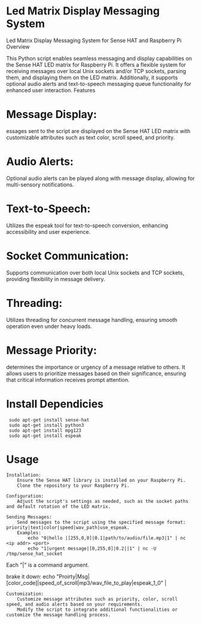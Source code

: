 # Led Matrix Display Messaging System
Led Matrix Display Messaging System for Sense HAT and Raspberry Pi
Overview

This Python script enables seamless messaging and display capabilities on the Sense HAT LED matrix for Raspberry Pi. It offers a flexible system for receiving messages over local Unix sockets and/or TCP sockets, parsing them, and displaying them on the LED matrix. Additionally, it supports optional audio alerts and text-to-speech messaging queue functionality for enhanced user interaction.
Features

# Message Display: 
essages sent to the script are displayed on the Sense HAT LED matrix with customizable attributes such as text color, scroll speed, and priority.
# Audio Alerts: 
Optional audio alerts can be played along with message display, allowing for multi-sensory notifications.
# Text-to-Speech: 
Utilizes the espeak tool for text-to-speech conversion, enhancing accessibility and user experience.
# Socket Communication: 
Supports communication over both local Unix sockets and TCP sockets, providing flexibility in message delivery.
# Threading: 
Utilizes threading for concurrent message handling, ensuring smooth operation even under heavy loads.
# Message Priority:
determines the importance or urgency of a message relative to others. It allows users to prioritize messages based on their significance, ensuring that critical information receives prompt attention.

# Install Dependicies
     sudo apt-get install sense-hat
     sudo apt-get install python3
     sudo apt-get install mpg123
     sudo apt-get install espeak


# Usage

    Installation:
        Ensure the Sense HAT library is installed on your Raspberry Pi.
        Clone the repository to your Raspberry Pi.

    Configuration:
        Adjust the script's settings as needed, such as the socket paths and default rotation of the LED matrix.

    Sending Messages:
        Send messages to the script using the specified message format: priority|text|color|speed|wav_path|use_espeak.
        Examples:
            echo "0|hello |[255,0,0]|0.1|path/to/audio/file.mp3|1" | nc <ip addr> <port>
            echo "1|urgent message|[0,255,0]|0.2||1" | nc -U /tmp/sense_hat_socket
            
Each "|" is a command argument.

brake it down:
echo "Proirty|Msg|[color_code]|speed_of_scroll|mp3/wav_file_to_play|espeak_1_0" | 
            

    Customization:
        Customize message attributes such as priority, color, scroll speed, and audio alerts based on your requirements.
        Modify the script to integrate additional functionalities or customize the message handling process.



